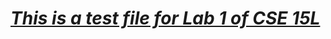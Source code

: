 # [*This is a test file for Lab 1 of CSE 15L*](https://github.com/dantemccflurry/-cse15l-lab-reports/)
